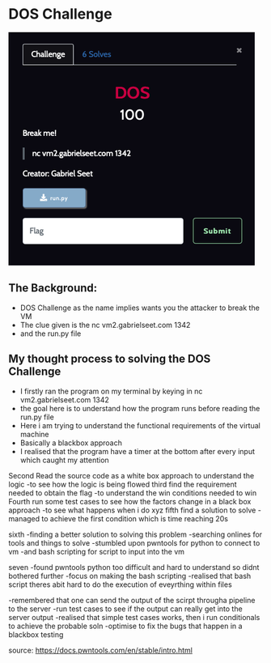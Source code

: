 # DOS Challenge

![DOS](https://github.com/Solaireis/CTF-Writeups/blob/main/NYP-CGC-Qual/images/DOS.png)

## The Background:
- DOS Challenge as the name implies wants you the attacker to break the VM
- The clue given is the nc vm2.gabrielseet.com 1342
- and the run.py file


## My thought process to solving the DOS Challenge

- I firstly ran the program on my terminal by keying in nc vm2.gabrielseet.com 1342
- the goal here is to understand how the program runs before reading the run.py file
- Here i am trying to understand the functional requirements of the virtual machine
- Basically a blackbox approach
- I realised that the program have a timer at the bottom after every input which caught my attention

Second Read the source code as a white box approach to understand the logic
-to see how the logic is being flowed
third find the requirement needed to obtain the flag
-to understand the win conditions needed to win
Fourth run some test cases to see how the factors change in a black box approach
-to see what happens when i do xyz
fifth find a solution to solve
-managed to achieve the first condition which is time reaching 20s

sixth
-finding a better solution to solving this problem
-searching onlines for tools and things to solve
-stumbled upon pwntools for python to connect to vm
-and bash scripting for script to input into the vm

seven 
-found pwntools python too difficult and hard to understand so didnt bothered further
-focus on making the bash scripting
-realised that bash script theres abit hard to do the execution of eveyrthing within files

-remembered that one can send the output of the scirpt througha  pipeline to the server 
-run test cases to see if the output can really get into the server output
-realised that simple test cases works, then i run conditionals to achieve the probable soln
-optimise to fix the bugs that happen in a blackbox testing 

source:
https://docs.pwntools.com/en/stable/intro.html

